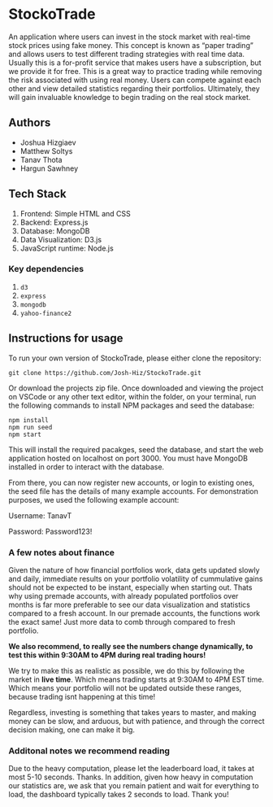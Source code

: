 # StockoTrade

An application where users can invest in the stock market with real-time stock prices using fake money. This concept is known as “paper trading” and allows users to test different trading strategies with real time data. Usually this is a for-profit service that makes users have a subscription, but we provide it for free. This is a great way to practice trading while removing the risk associated with using real money. Users can compete against each other and view detailed statistics regarding their portfolios. Ultimately, they will gain invaluable knowledge to begin trading on the real stock market.

## Authors

- Joshua Hizgiaev
- Matthew Soltys
- Tanav Thota
- Hargun Sawhney

## Tech Stack

1. Frontend: Simple HTML and CSS
2. Backend: Express.js
3. Database: MongoDB
4. Data Visualization: D3.js
5. JavaScript runtime: Node.js

### Key dependencies

1. ``d3``
2. ``express``
3. ``mongodb``
4. ``yahoo-finance2``

## Instructions for usage

To run your own version of StockoTrade, please either clone the repository:

```git
git clone https://github.com/Josh-Hiz/StockoTrade.git
```

Or download the projects zip file. Once downloaded and viewing the project on VSCode or any other text editor, within the folder, on your terminal, run the following commands to install NPM packages and seed the database:

```git
npm install
npm run seed
npm start
```

This will install the required pacakges, seed the database, and start the web application hosted on localhost on port 3000. You must have MongoDB installed in order to interact with the database.

From there, you can now register new accounts, or login to existing ones, the seed file has the details of many example accounts. For demonstration purposes, we used the following example account:

Username: TanavT

Password: Password123!

### A few notes about finance

Given the nature of how financial portfolios work, data gets updated slowly and daily, immediate results on your portfolio volatility of cummulative gains should not be expected to be instant, especially when starting out. Thats why using premade accounts, with already populated portfolios over months is far more preferable to see our data visualization and statistics compared to a fresh account. In our premade accounts, the functions work the exact same! Just more data to comb through compared to fresh portfolio.

**We also recommend, to really see the numbers change dynamically, to test this within 9:30AM to 4PM during real trading hours!**

We try to make this as realistic as possible, we do this by following the market in **live time**. Which means trading starts at 9:30AM to 4PM EST time. Which means your portfolio will not be updated outside these ranges, because trading isnt happening at this time!

Regardless, investing is something that takes years to master, and making money can be slow, and arduous, but with patience, and through the correct decision making, one can make it big.

### Additonal notes we recommend reading

Due to the heavy computation, please let the leaderboard load, it takes at most 5-10 seconds. Thanks. In addition, given how heavy in computation our statistics are, we ask that you remain patient and wait for everything to load, the dashboard typically takes 2 seconds to load. Thank you!
